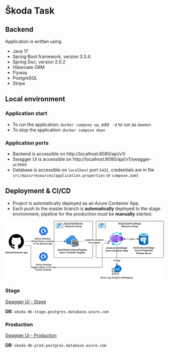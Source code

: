 # Škoda Task

## Backend
Application is written using
- Java 17
- Spring Boot framework, version 3.3.4.
- Spring Doc, version 2.0.2
- Hibernate ORM
- Flyway
- PostgreSQL
- Stripe

## Local environment

### Application start
- To run the application: `docker compose up`, add ` -d` to run as `daemon`
- To stop the application: `docker compose down` 

### Application ports
- Backend is accessible on http://localhost:8080/api/v1/
- Swagger UI is accessible on http://localhost:8080/api/v1/swagger-ui.html
- Database is accessible on `localhost` port `5432`, credentials are in file `src/main/resources/application.properties` or `compose.yaml`

## Deployment & CI/CD
- Project is automatically deployed as an Azure Container App.
- Each push to the master branch is **automatically** deployed to the stage environment, pipeline for the production must be **manually** started.


![Description of Image](./docs/skoda-task.drawio.png)


### Stage
[Swagger UI - Stage](https://skoda-be-prod.livelyisland-54db95f6.westeurope.azurecontainerapps.io/api/v1/swagger-ui/index.html)

**DB:** `skoda-db-stage.postgres.database.azure.com`

### Production
[Swagger UI - Production](https://skoda-be-stage.gentlecliff-615a9455.westeurope.azurecontainerapps.io/api/v1/swagger-ui/index.html)

**DB:** `skoda-db-prod.postgres.database.azure.com`
